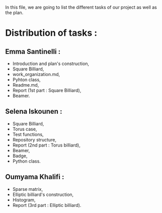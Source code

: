In this file, we are going to list the different tasks of our project as well as the plan.
 

# Distribution of tasks :

## Emma Santinelli : 
 * Introduction and plan's construction,                                                                                       
 * Square Billiard,
 * work_organization.md,                                                                                                       
 * Pyhton class,                   
 * Readme.md,
 * Report (1st part : Square Billiard),
 * Beamer.     
                

## Selena Iskounen :                                                                                                           
* Square Billiard,                                                                                                             
* Torus case,                                                                                                                 
* Test functions,                                                                                                               
* Repository structure,   
* Report (2nd part : Torus billiard),
* Beamer,           
* Badge,              
* Python class.

 
## Oumyama Khalifi :                                                          
* Sparse matrix,
* Elliptic billiard's construction, 
* Histogram,
* Report (3rd part : Elliptic billiard).


